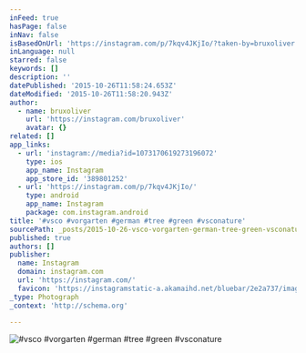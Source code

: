 ```yaml
---
inFeed: true
hasPage: false
inNav: false
isBasedOnUrl: 'https://instagram.com/p/7kqv4JKjIo/?taken-by=bruxoliver'
inLanguage: null
starred: false
keywords: []
description: ''
datePublished: '2015-10-26T11:58:24.653Z'
dateModified: '2015-10-26T11:58:20.943Z'
author:
  - name: bruxoliver
    url: 'https://instagram.com/bruxoliver'
    avatar: {}
related: []
app_links:
  - url: 'instagram://media?id=1073170619273196072'
    type: ios
    app_name: Instagram
    app_store_id: '389801252'
  - url: 'https://instagram.com/p/7kqv4JKjIo/'
    type: android
    app_name: Instagram
    package: com.instagram.android
title: '#vsco #vorgarten #german #tree #green #vsconature'
sourcePath: _posts/2015-10-26-vsco-vorgarten-german-tree-green-vsconature.md
published: true
authors: []
publisher:
  name: Instagram
  domain: instagram.com
  url: 'https://instagram.com/'
  favicon: 'https://instagramstatic-a.akamaihd.net/bluebar/2e2a737/images/ico/favicon.ico'
_type: Photograph
_context: 'http://schema.org'

---
```

![#vsco #vorgarten #german #tree #green #vsconature](https://scontent.cdninstagram.com/hphotos-xaf1/t51.2885-15/sh0.08/e35/p640x640/11875417_162055554134330_2037439508_n.jpg)
